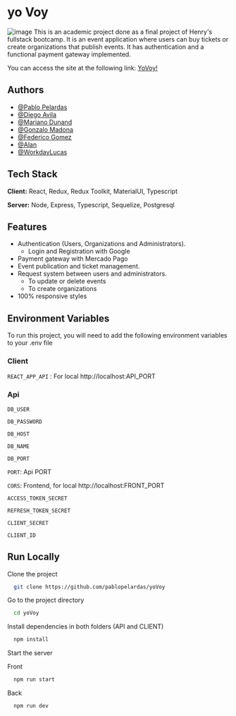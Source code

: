 
# yo Voy
![image](https://user-images.githubusercontent.com/31576799/177210973-fb1a7e66-ef5f-4850-a4a8-1afd1b3e4a7a.png)
This is an academic project done as a final project of Henry's fullstack bootcamp. It is an event application where users can buy tickets or create organizations that publish events. It has authentication and a functional payment gateway implemented.

You can access the site at the following link: [YoVoy!](https://yovoy-frontend.herokuapp.com/)


## Authors

- [@Pablo Pelardas](https://github.com/pablopelardas)
- [@Diego Avila](https://github.com/Diego-Avila-Acosta)
- [@Mariano Dunand](https://github.com/Elevattd)
- [@Gonzalo Madona](https://github.com/FireDash22)
- [@Federico Gomez](https://github.com/FmtGomez)
- [@Alan](https://github.com/shekingw)
- [@WorkdayLucas](https://github.com/WorkdayLucas)

## Tech Stack

**Client:** React, Redux, Redux Toolkit, MaterialUI, Typescript

**Server:** Node, Express, Typescript, Sequelize, Postgresql


## Features

- Authentication (Users, Organizations and Administrators).
     - Login and Registration with Google
- Payment gateway with Mercado Pago
- Event publication and ticket management.
- Request system between users and administrators.
     - To update or delete events
     - To create organizations
- 100% responsive styles


## Environment Variables

To run this project, you will need to add the following environment variables to your .env file

### Client

`REACT_APP_API` : For local http://localhost:API_PORT

### Api

`DB_USER`

`DB_PASSWORD`

`DB_HOST`

`DB_NAME`

`DB_PORT`

`PORT`: Api PORT

`CORS`: Frontend, for local http://localhost:FRONT_PORT

`ACCESS_TOKEN_SECRET`

`REFRESH_TOKEN_SECRET`

`CLIENT_SECRET`

`CLIENT_ID`


## Run Locally

Clone the project

```bash
  git clone https://github.com/pablopelardas/yoVoy
```

Go to the project directory

```bash
  cd yoVoy
```

Install dependencies in both folders (API and CLIENT)

```bash
  npm install
```

Start the server

Front
```bash
  npm run start
```
Back
```bash
  npm run dev
```
